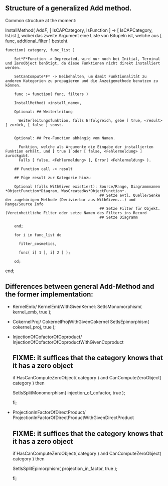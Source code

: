 ## Structure of a generalized Add method.

Common structure at the moment:



InstallMethod( Add*F*,
    [ IsCAPCategory, IsFunction ] -> [ IsCAPCategory, IsList ], wobei das zweite Argument eine Liste von Bitupeln ist, welche aus [ func, addtional_filter ] besteht.
    
    function( category, func_list )
        
        Set*F*Function -> Deprecated, wird nur noch bei Initial, Terminal und ZeroObject benötigt, da diese Funktionen nicht direkt installiert werden.
        
        SetCanCompute*F* -> Beibehalten, um damit Funktionalität zu anderen Kategorien zu propagieren und die Anzeigemethode benutzen zu können.
        
        func := function( func, filters )
        
        InstallMethod( <install_name>,
        
        Optional: ## Weiterleitung
          
          Weiterleitungsfunktion, falls Erfolgreich, gebe [ true, <result> ] zurück, [ false ] sonst.
        
        
        Optional: ## Pre-Function abhängig vom Namen.
          
          Funktion, welche als Argumente die Eingabe der installierten Funktion erhält, und [ true ] oder [ false, <Fehlermeldung> ] zurückgibt.
          Falls [ false, <Fehlermeldung> ], Error( <Fehlermeldung> ).
        
        ## Function call -> result
          
        ## Füge result zur Kategorie hinzu
        
        Optional (falls WithGiven existiert): Source/Range, Diagrammnamen *ObjectFunction*Diagram, WasCreatedAs*ObjectFunction*.
                                              ## Setze evtl. Quelle/Senke der zugehörigen Methode (Derivierbar aus WithGiven...) und Range/Source Info
                                              ## Setze Filter für Objekt. (Vereinheitliche Filter oder setze Namen des Filters ins Record
                                              ## Setze Diagramm
        
        end;
        
        for i in func_list do
        
          filter_cosmetics,
        
          func( i[ 1 ], i[ 2 ] );
        
        od;
    
end;
        
        
## Differences between general Add-Method and the former implementation:
- KernelEmb/ KernelEmbWithGivenKernel: 
  SetIsMonomorphism( kernel_emb, true );

- CokernelProj/ CokernelProjWithGivenCokernel
  SetIsEpimorphism( cokernel_proj, true );
  
- InjectionOfCofactorOfCoproduct/ InjectionOfCofactorOfCoproductWithGivenCoproduct
  ## FIXME: it suffices that the category knows that it has a zero object
  if HasCanComputeZeroObject( category ) and CanComputeZeroObject( category ) then
    
    SetIsSplitMonomorphism( injection_of_cofactor, true );
    
  fi;

- ProjectionInFactorOfDirectProduct/ ProjectionInFactorOfDirectProductWithGivenDirectProduct
  ## FIXME: it suffices that the category knows that it has a zero object
  if HasCanComputeZeroObject( category ) and CanComputeZeroObject( category ) then
    
    SetIsSplitEpimorphism( projection_in_factor, true );
    
  fi;